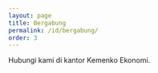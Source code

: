 ```yaml
---
layout: page
title: Bergabung
permalink: /id/bergabung/
order: 3
---
```


Hubungi kami di kantor Kemenko Ekonomi.
